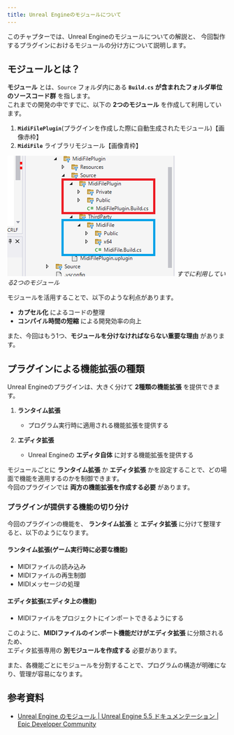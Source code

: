 ```yaml
---
title: Unreal Engineのモジュールについて
---
```


このチャプターでは、Unreal Engineのモジュールについての解説と、
今回製作するプラグインにおけるモジュールの分け方について説明します。

## モジュールとは？

**モジュール** とは、`Source` フォルダ内にある **`Build.cs` が含まれたフォルダ単位のソースコード群** を指します。  
これまでの開発の中ですでに、以下の **2つのモジュール** を作成して利用しています。


1. **`MidiFilePlugin`**(プラグインを作成した際に自動生成されたモジュール)【画像赤枠】
2. **`MidiFile`** ライブラリモジュール【画像青枠】

![すでに利用している2つのモジュール](/images/books/ue_midi_file_plugin/10/01.png)
*すでに利用している2つのモジュール*

モジュールを活用することで、以下のような利点があります。  

- **カプセル化** によるコードの整理  
- **コンパイル時間の短縮** による開発効率の向上  

また、今回はもう1つ、**モジュールを分けなければならない重要な理由** があります。

## プラグインによる機能拡張の種類

Unreal Engineのプラグインは、大きく分けて **2種類の機能拡張** を提供できます。

1. **ランタイム拡張**  
   - プログラム実行時に適用される機能拡張を提供する  

2. **エディタ拡張**  
   - Unreal Engineの **エディタ自体** に対する機能拡張を提供する  

モジュールごとに **ランタイム拡張** か **エディタ拡張** かを設定することで、どの場面で機能を適用するのかを制御できます。  
今回のプラグインでは **両方の機能拡張を作成する必要** があります。

### プラグインが提供する機能の切り分け

今回のプラグインの機能を、 **ランタイム拡張** と **エディタ拡張** に分けて整理すると、以下のようになります。

#### ランタイム拡張(ゲーム実行時に必要な機能)

* MIDIファイルの読み込み
* MIDIファイルの再生制御
* MIDIメッセージの処理

#### エディタ拡張(エディタ上の機能) 

* MIDIファイルをプロジェクトにインポートできるようにする

このように、**MIDIファイルのインポート機能だけがエディタ拡張** に分類されるため、  
エディタ拡張専用の **別モジュールを作成する** 必要があります。  

また、各機能ごとにモジュールを分割することで、プログラムの構造が明確になり、管理が容易になります。

## 参考資料

* [Unreal Engine のモジュール | Unreal Engine 5.5 ドキュメンテーション | Epic Developer Community](https://dev.epicgames.com/documentation/ja-jp/unreal-engine/unreal-engine-modules#%E3%82%AD%E3%83%A3%E3%83%A9%E3%82%AF%E3%82%BF%E3%83%BC%E3%82%92%E8%A8%AD%E5%AE%9A%E3%81%99%E3%82%8B)